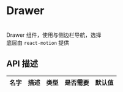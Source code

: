 # Drawer

<br/> Drawer 组件，使用与侧边栏导航，选择<br/> 底层由 `react-motion` 提供<br/>

## API 描述

| 名字 | 描述 | 类型 | 是否需要 | 默认值 |
| ---- | :--: | :--: | -------: | -----: |


